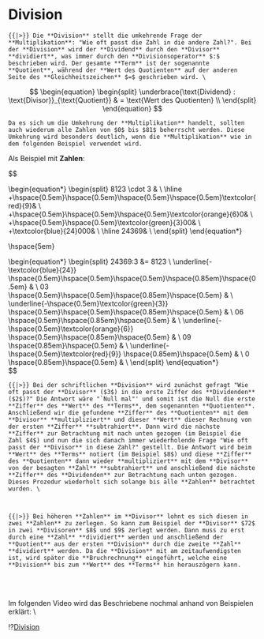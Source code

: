 <!--
version:  0.0.1
language: de
narrator: Deutsch Female

@style
main > *:not(:last-child) {
  margin-bottom: 3rem;
}

input {
    text-align: center;
}

.flex-container {
    display: flex;
    flex-wrap: wrap;
    align-items: stretch;
    gap: 20px;
}

.flex-child {
    flex: 1;
    min-width: 350px;
    margin-right: 20px;
}

@media (max-width: 400px) {
    .flex-child {
        flex: 100%;
        margin-right: 0;
    }
}
@end

formula: \carry   \textcolor{red}{\scriptsize #1}
formula: \digit   \rlap{\carry{#1}}\phantom{#2}#2
formula: \permil  \text{‰}

import: https://raw.githubusercontent.com/LiaTemplates/Tikz-Jax/main/README.md

script: https://cdn.jsdelivr.net/gh/LiaTemplates/Tikz-Jax@main/dist/index.js


tags: Erklärung, Division

comment: In diesem Abschnitt wird die Division ausführlich erklärt.

author: Martin Lommatzsch

-->

# Division

    {{|>}} Die **Division** stellt die umkehrende Frage der **Multiplikation**: "Wie oft passt die Zahl in die andere Zahl?". Bei der **Division** wird der **Dividend** durch den **Divisor** **dividiert**, was immer durch den **Divisionsoperator** $:$ beschrieben wird. Der gesamte **Term** ist der sogenannte **Quotient**, während der **Wert des Quotienten** auf der anderen Seite des **Gleichheitszeichen** $=$ geschrieben wird. \


$$
\begin{equation}
\begin{split}
\underbrace{\text{Dividend} : \text{Divisor}}_{\text{Quotient}}  & = \text{Wert des Quotienten} \\ 
 \end{split}
\end{equation}  
$$

    Da es sich um die Umkehrung der **Multiplikation** handelt, sollten auch wiederum alle Zahlen von $0$ bis $81$ beherrscht werden. Diese Umkehrung wird besonders deutlich, wenn die **Multiplikation** wie in dem folgenden Beispiel verwendet wird.






Als Beispiel mit **Zahlen**:

$$

\begin{equation*}
\begin{split}
8123 \cdot 3 &   \\ \hline
+\hspace{0.5em}\hspace{0.5em}\hspace{0.5em}\hspace{0.5em}\textcolor{red}{9}& \\ 
+\hspace{0.5em}\hspace{0.5em}\hspace{0.5em}\textcolor{orange}{6}0& \\ 
+\hspace{0.5em}\hspace{0.5em}\textcolor{green}{3}00& \\ 
+\textcolor{blue}{24}000& \\   \hline
24369& \\
 \end{split}
\end{equation*}  

\hspace{5em}

\begin{equation*}
\begin{split} 
  24369:3 &= 8123   \\
  \underline{-\textcolor{blue}{24}} \hspace{0.5em}\hspace{0.5em}\hspace{0.5em}\hspace{0.85em}\hspace{0.5em} &   \\
  03 \hspace{0.5em}\hspace{0.5em}\hspace{0.85em}\hspace{0.5em} &   \\
  \underline{-\hspace{0.5em}\textcolor{green}{3}} \hspace{0.5em}\hspace{0.5em}\hspace{0.85em}\hspace{0.5em} &   \\
  06 \hspace{0.5em}\hspace{0.85em}\hspace{0.5em} &   \\
  \underline{-\hspace{0.5em}\textcolor{orange}{6}} \hspace{0.5em}\hspace{0.85em}\hspace{0.5em} &   \\
  09 \hspace{0.85em}\hspace{0.5em} &   \\
  \underline{-\hspace{0.5em}\textcolor{red}{9}} \hspace{0.85em}\hspace{0.5em} &   \\
  0 \hspace{0.85em}\hspace{0.5em} &   \\
 \end{split}
\end{equation*}  
$$


    {{|>}} Bei der schriftlichen **Division** wird zunächst gefragt "Wie oft passt der **Divisor** ($3$) in die erste Ziffer des **Dividenden** ($2$)?" Die Antwort wäre "`Null mal"' und somit ist die Null die erste **Ziffer** des **Wert** des **Terms**, dem sogenannten **Quotienten**. Anschließend wir die gefundene **Ziffer** des **Quotienten** mit dem **Divisor** **multipliziert** und dieser **Wert** dieser Rechnung von der ersten **Ziffer** **subtrahiert**. Dann wird die nächste **Ziffer** zur Betrachtung mit nach unten gezogen (im Beispiel die Zahl $4$) und nun die sich danach immer wiederholende Frage "Wie oft passt der **Divisor** in diese Zahl?" gestellt. Die Antwort wird beim **Wert** des **Terms** notiert (im Beispiel $8$) und diese **Ziffer** des **Quotienten** dann wieder **multipliziert** mit dem **Divisor** von der besagten **Zahl** **subtrahiert** und anschließend die nächste **Ziffer** des **Dividenden** zur Betrachtung nach unten gezogen. Dieses Prozedur wiederholt sich solange bis alle **Zahlen** betrachtet wurden. \



    {{|>}} Bei höheren **Zahlen** im **Divisor** lohnt es sich diesen in zwei **Zahlen** zu zerlegen. So kann zum Beispiel der **Divisor** $72$ in zwei **Divisoren** $8$ und $9$ zerlegt werden. Dann muss zu erst durch eine **Zahl** **dividiert** werden und anschließend der **Quotient** aus der ersten **Division** durch die zweite **Zahl** **dividiert** werden. Da die **Division** mit am zeitaufwendigsten ist, wird später die **Bruchrechnung** eingeführt, welche eine **Division** bis zum **Wert** des **Terms** hin herauszögern kann.

 
<br>
<br>

Im folgenden Video wird das Beschriebene nochmal anhand von Beispielen erklärt:  \

!?[Division](https://www.youtube.com/watch?v=KkDMx59XTAs)

